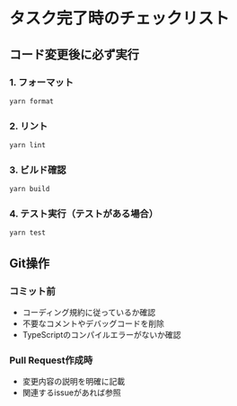 # タスク完了時のチェックリスト

## コード変更後に必ず実行

### 1. フォーマット

```sh
yarn format
```

### 2. リント

```sh
yarn lint
```

### 3. ビルド確認

```sh
yarn build
```

### 4. テスト実行（テストがある場合）

```sh
yarn test
```

## Git操作

### コミット前

- コーディング規約に従っているか確認
- 不要なコメントやデバッグコードを削除
- TypeScriptのコンパイルエラーがないか確認

### Pull Request作成時

- 変更内容の説明を明確に記載
- 関連するissueがあれば参照

